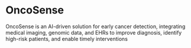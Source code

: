 # OncoSense
OncoSense is an AI-driven solution for early cancer detection, integrating medical imaging, genomic data, and EHRs to improve diagnosis, identify high-risk patients, and enable timely interventions
